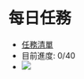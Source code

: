 # 每日任務
- [任務清單](https://hackmd.io/mp7_fvnlRFm-m14hEySetQ)
- 目前進度: 0/40
- ![](https://geps.dev/progress/0)